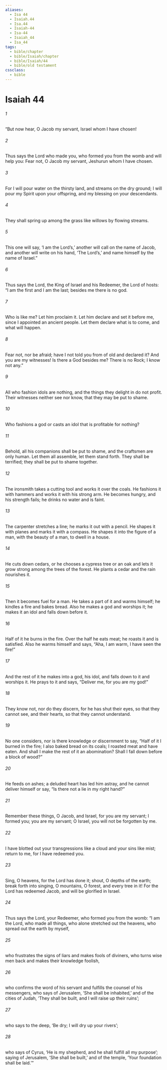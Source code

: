 ```yaml
---
aliases:
  - Isa 44
  - Isaiah.44
  - Isa.44
  - Isaiah-44
  - Isa-44
  - Isaiah_44
  - Isa_44
tags:
  - bible/chapter
  - bible/Isaiah/chapter
  - bible/Isaiah/44
  - bible/old testament
cssclass:
  - bible
---
```


# Isaiah 44

###### 1
“But now hear, O Jacob my servant, Israel whom I have chosen!
###### 2
Thus says the Lord who made you,   who formed you from the womb and will help you:   Fear not, O Jacob my servant,   Jeshurun whom I have chosen.
###### 3
For I will pour water on the thirsty land, and streams on the dry ground; I will pour my Spirit upon your offspring, and my blessing on your descendants.
###### 4
They shall spring up among the grass   like willows by flowing streams.
###### 5
This one will say, ‘I am the Lord’s,’ another will call on the name of Jacob, and another will write on his hand, ‘The Lord’s,’ and name himself by the name of Israel.”
###### 6
Thus says the Lord, the King of Israel and his Redeemer, the Lord of hosts:   “I am the first and I am the last; besides me there is no god.
###### 7
Who is like me? Let him proclaim it. Let him declare and set it before me, since I appointed an ancient people. Let them declare what is to come, and what will happen.
###### 8
Fear not, nor be afraid; have I not told you from of old and declared it?   And you are my witnesses!   Is there a God besides me? There is no Rock; I know not any.”
###### 9
All who fashion idols are nothing, and the things they delight in do not profit. Their witnesses neither see nor know, that they may be put to shame.
###### 10
Who fashions a god or casts an idol that is profitable for nothing?
###### 11
Behold, all his companions shall be put to shame, and the craftsmen are only human. Let them all assemble, let them stand forth. They shall be terrified; they shall be put to shame together.
###### 12
The ironsmith takes a cutting tool and works it over the coals. He fashions it with hammers and works it with his strong arm. He becomes hungry, and his strength fails; he drinks no water and is faint.
###### 13
The carpenter stretches a line; he marks it out with a pencil. He shapes it with planes and marks it with a compass. He shapes it into the figure of a man, with the beauty of a man, to dwell in a house.
###### 14
He cuts down cedars, or he chooses a cypress tree or an oak and lets it grow strong among the trees of the forest. He plants a cedar and the rain nourishes it.
###### 15
Then it becomes fuel for a man. He takes a part of it and warms himself; he kindles a fire and bakes bread. Also he makes a god and worships it; he makes it an idol and falls down before it.
###### 16
Half of it he burns in the fire. Over the half he eats meat; he roasts it and is satisfied. Also he warms himself and says, “Aha, I am warm, I have seen the fire!”
###### 17
And the rest of it he makes into a god, his idol, and falls down to it and worships it. He prays to it and says, “Deliver me, for you are my god!”
###### 18
They know not, nor do they discern, for he has shut their eyes, so that they cannot see, and their hearts, so that they cannot understand.
###### 19
No one considers, nor is there knowledge or discernment to say, “Half of it I burned in the fire; I also baked bread on its coals; I roasted meat and have eaten. And shall I make the rest of it an abomination? Shall I fall down before a block of wood?”
###### 20
He feeds on ashes; a deluded heart has led him astray, and he cannot deliver himself or say, “Is there not a lie in my right hand?”
###### 21
Remember these things, O Jacob, and Israel, for you are my servant; I formed you; you are my servant;   O Israel, you will not be forgotten by me.
###### 22
I have blotted out your transgressions like a cloud and your sins like mist; return to me, for I have redeemed you.
###### 23
Sing, O heavens, for the Lord has done it; shout, O depths of the earth; break forth into singing, O mountains, O forest, and every tree in it! For the Lord has redeemed Jacob,   and will be glorified in Israel.
###### 24
Thus says the Lord, your Redeemer,   who formed you from the womb:   “I am the Lord, who made all things,   who alone stretched out the heavens, who spread out the earth by myself,
###### 25
who frustrates the signs of liars and makes fools of diviners,   who turns wise men back and makes their knowledge foolish,
###### 26
who confirms the word of his servant and fulfills the counsel of his messengers, who says of Jerusalem, ‘She shall be inhabited,’   and of the cities of Judah, ‘They shall be built, and I will raise up their ruins’;
###### 27
who says to the deep, ‘Be dry; I will dry up your rivers’;
###### 28
who says of Cyrus, ‘He is my shepherd, and he shall fulfill all my purpose’; saying of Jerusalem, ‘She shall be built,’   and of the temple, ‘Your foundation shall be laid.’”


